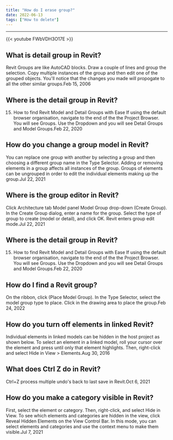 ```yaml
---
title: "How do I erase group?"
date: 2022-06-13
tags: ["How to delete"]
---
```


---
{{< youtube FWbVDH3O17E >}}
## What is detail group in Revit?
Revit Groups are like AutoCAD blocks. Draw a couple of lines and group the selection. Copy multiple instances of the group and then edit one of the grouped objects. You'll notice that the changes you made will propogate to all the other similar groups.Feb 15, 2006

## Where is the detail group in Revit?
15) How to find Revit Model and Detail Groups with Ease If using the default browser organisation, navigate to the end of the the Project Browser. You will see Groups. Use the Dropdown and you will see Detail Groups and Model Groups.Feb 22, 2020

## How do you change a group model in Revit?
You can replace one group with another by selecting a group and then choosing a different group name in the Type Selector. Adding or removing elements in a group affects all instances of the group. Groups of elements can be ungrouped in order to edit the individual elements making up the group.Jul 22, 2021

## Where is the group editor in Revit?
Click Architecture tab Model panel Model Group drop-down (Create Group). In the Create Group dialog, enter a name for the group. Select the type of group to create (model or detail), and click OK. Revit enters group edit mode.Jul 22, 2021

## Where is the detail group in Revit?
15) How to find Revit Model and Detail Groups with Ease If using the default browser organisation, navigate to the end of the the Project Browser. You will see Groups. Use the Dropdown and you will see Detail Groups and Model Groups.Feb 22, 2020

## How do I find a Revit group?
On the ribbon, click (Place Model Group). In the Type Selector, select the model group type to place. Click in the drawing area to place the group.Feb 24, 2022

## How do you turn off elements in linked Revit?
Individual elements in linked models can be hidden in the host project as shown below. To select an element in a linked model, roll your cursor over the element and press <Tab> until only that element highlights. Then, right-click and select Hide in View > Elements.Aug 30, 2016

## What does Ctrl Z do in Revit?
Ctrl+Z process multiple undo's back to last save in Revit.Oct 6, 2021

## How do you make a category visible in Revit?
First, select the element or category. Then, right-click, and select Hide in View. To see which elements and categories are hidden in the view, click Reveal Hidden Elements on the View Control Bar. In this mode, you can select elements and categories and use the context menu to make them visible.Jul 7, 2021

